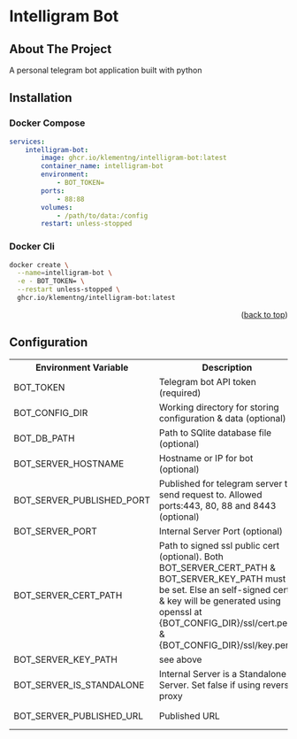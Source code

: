 # Intelligram Bot

## About The Project
A personal telegram bot application built with python 

## Installation

### Docker Compose
```yaml
services:
    intelligram-bot:
        image: ghcr.io/klementng/intelligram-bot:latest
        container_name: intelligram-bot
        environment:
            - BOT_TOKEN=
        ports:
            - 88:88
        volumes:
            - /path/to/data:/config
        restart: unless-stopped
```

### Docker Cli

```sh
docker create \
  --name=intelligram-bot \
  -e - BOT_TOKEN= \
  --restart unless-stopped \
  ghcr.io/klementng/intelligram-bot:latest
```

<p align="right">(<a href="#readme-top">back to top</a>)</p>

## Configuration

<table>
  <tr>
    <th>Environment Variable</th>
    <th>Description</th>
    <th>Default Value</th>
  </tr>
  
  <tr>
    <td>BOT_TOKEN</td>
    <td>Telegram bot API token (required)</td>
    <td>null</td>
  </tr>

  <tr>
    <td>BOT_CONFIG_DIR</td>
    <td>Working directory for storing configuration & data (optional)</td>
    <td>/config</td>
  </tr>

  <tr>
    <td>BOT_DB_PATH</td>
    <td>Path to SQlite database file (optional)</td>
    <td>{BOT_CONFIG_DIR}/data/data.db</td>
  </tr>

  <tr>
    <td>BOT_SERVER_HOSTNAME</td>
    <td>Hostname or IP for bot (optional)</td>
    <td>(current public ip address)</td>
  </tr>


  <tr>
    <td>BOT_SERVER_PUBLISHED_PORT</td>
    <td>Published for telegram server to send request to. Allowed ports:443, 80, 88 and 8443 (optional)</td>
    <td>88</td>
  </tr>

  <tr>
    <td>BOT_SERVER_PORT</td>
    <td>Internal Server Port (optional)</td>
    <td>88</td>
  </tr>

  <tr>
    <td>BOT_SERVER_CERT_PATH</td>
    <td>Path to signed ssl public cert (optional). Both BOT_SERVER_CERT_PATH & BOT_SERVER_KEY_PATH must be set. Else an self-signed cert & key will be generated using openssl at {BOT_CONFIG_DIR}/ssl/cert.pem & {BOT_CONFIG_DIR}/ssl/key.pem </td>
    <td>null</td>
  </tr>

  <tr>
    <td>BOT_SERVER_KEY_PATH</td>
    <td>see above</td>
    <td>null</td>
  </tr>
  <tr>
    <td>BOT_SERVER_IS_STANDALONE</td>
    <td>Internal Server is a Standalone Server. Set false if using reverse proxy</td>
    <td>true</td>
  </tr>
  <tr>
    <td>BOT_SERVER_PUBLISHED_URL</td>
    <td>Published URL</td>
    <td>https://{HOSTNAME}:{PUBLISHED_PORT}</td>
  </tr>

</table>
